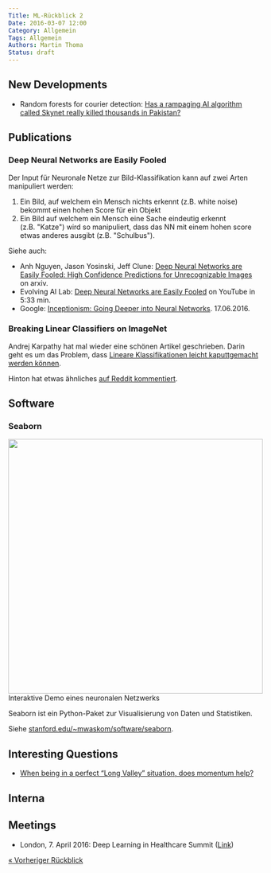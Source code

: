 ```yaml
---
Title: ML-Rückblick 2
Date: 2016-03-07 12:00
Category: Allgemein
Tags: Allgemein
Authors: Martin Thoma
Status: draft
---
```


## New Developments

<!-- Trends -->

* Random forests for courier detection: [Has a rampaging AI algorithm called Skynet really killed thousands in Pakistan?](https://www.theguardian.com/science/the-lay-scientist/2016/feb/18/has-a-rampaging-ai-algorithm-really-killed-thousands-in-pakistan)


## Publications

<!-- e.g. arXiv -->

### Deep Neural Networks are Easily Fooled

Der Input für Neuronale Netze zur Bild-Klassifikation kann auf zwei Arten
manipuliert werden:

1. Ein Bild, auf welchem ein Mensch nichts erkennt (z.B. white noise) bekommt
   einen hohen Score für ein Objekt
2. Ein Bild auf welchem ein Mensch eine Sache eindeutig erkennt
   (z.B.&nbsp;"Katze")
   wird so manipuliert, dass das NN mit einem hohen score etwas anderes ausgibt
   (z.B.&nbsp;"Schulbus").

Siehe auch:

* Anh Nguyen, Jason Yosinski, Jeff Clune: [Deep Neural Networks are Easily Fooled: High Confidence Predictions for Unrecognizable Images](http://arxiv.org/abs/1412.1897) on arxiv.
* Evolving AI Lab: [Deep Neural Networks are Easily Fooled](https://www.youtube.com/watch?v=M2IebCN9Ht4) on YouTube in 5:33 min.
* Google: [Inceptionism: Going Deeper into Neural Networks](http://googleresearch.blogspot.de/2015/06/inceptionism-going-deeper-into-neural.html). 17.06.2016.


### Breaking Linear Classifiers on ImageNet

Andrej Karpathy hat mal wieder eine schönen Artikel geschrieben. Darin
geht es um das Problem, dass [Lineare Klassifikationen leicht kaputtgemacht werden können](http://karpathy.github.io/2015/03/30/breaking-convnets/).

Hinton hat etwas ähnliches [auf Reddit kommentiert](https://www.reddit.com/r/MachineLearning/comments/2lmo0l/ama_geoffrey_hinton/clyjbai).


## Software

<!-- e.g. Theano, Keras, ... -->

### Seaborn

<figure style="display:table;margin: 0 auto 0.55em;">
<a href="{filename}/images/seaborn_hexbin_marginals.png"><img align="middle"  width="512" src="{filename}/images/seaborn_hexbin_marginals.png"></a>
<figcaption style="display:table-caption;caption-side:bottom">Interaktive Demo eines neuronalen Netzwerks</figcaption>
</figure>

Seaborn ist ein Python-Paket zur Visualisierung von Daten und Statistiken.

Siehe [stanford.edu/~mwaskom/software/seaborn](http://stanford.edu/~mwaskom/software/seaborn/).


## Interesting Questions

<!-- For example StackExchange -->

* [When being in a perfect “Long Valley” situation, does momentum help?](http://datascience.stackexchange.com/q/10286/8820)


## Interna

<!-- About ML-KA itself; can also be a link to posts on this website -->

## Meetings

<!-- ML-KA meetings, but not only -->

* London, 7. April 2016: Deep Learning in Healthcare Summit ([Link](https://re-work.co/events/deep-learning-health-london-2016))


<div class="navigation clearfix">
    <div class="alignleft">
        <a href="http://ml-ka.de/ml-ruckblick-1/" rel="prev">« Vorheriger Rückblick</a>
    </div>
    <!--
    <div class="alignright">
        <a href="http://ml-ka.de/ml-ruckblick-1/" rel="prev">« Vorheriger Rückblick</a>
    </div>
    -->
</div>
